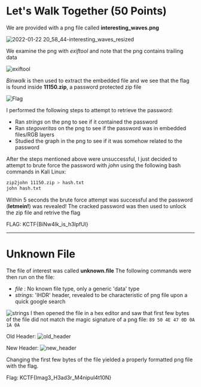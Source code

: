 # Let's Walk Together (50 Points)

We are provided with a png file called **interesting_waves.png**

![2022-01-22 20_58_44-interesting_waves_resized](https://user-images.githubusercontent.com/71312079/150639528-ba32c00d-a01b-4752-8e5f-1a74be9cd1cf.png)

We examine the png with *exiftool* and note that the png contains trailing data

![exiftool](https://user-images.githubusercontent.com/71312079/150639128-6c36b871-249e-484c-b614-f4bf376fe76b.png)

*Binwalk* is then used to extract the embedded file and we see that the flag is found inside **11150.zip**, a password protected zip file 

![Flag](https://user-images.githubusercontent.com/71312079/150639402-d0c0ad97-1860-443e-9318-28d04aa8453c.png)

I performed the following steps to attempt to retrieve the password:
* Ran *strings* on the png to see if it contained the password
* Ran *stegoveritas* on the png to see if the password was in embedded files/RGB layers
* Studied the graph in the png to see if it was somehow related to the password 

After the steps mentioned above were unsuccessful, I just decided to attempt to brute force the password with *john* using the following bash commands in Kali Linux:
```bash
zip2john 11150.zip > hash.txt
john hash.txt
```
Within 5 seconds the brute force attempt was successful and the password (**letmein!**) was revealed! The cracked password was then used to unlock the zip file and retrive the flag

FLAG: KCTF{BiNw4lk_is_h3lpfUl}

---

# Unknown File

The file of interest was called **unknown.file**
The following commands were then run on the file:
* *file* : No known file type, only a generic 'data' type
* *strings*: 'IHDR' header, revealed to be characteristic of png file upon a quick google search

![strings](https://user-images.githubusercontent.com/71312079/150640716-118bfcbb-892d-4ca5-863c-1f9d9cba8c0e.png)
I then opened the file in a hex editor and saw that first few bytes of the file did not match the magic signature of a png file:
``` 89 50 4E 47 0D 0A 1A 0A ```

Old Header:
![old_header](https://user-images.githubusercontent.com/71312079/150640781-446c0e0c-a9b7-4b42-ac3e-893b1910af12.png)

New Header:
![new_header](https://user-images.githubusercontent.com/71312079/150640790-32419c54-a434-4052-89d2-30d399b97030.png)

Changing the first few bytes of the file yielded a properly formatted png file with the flag.

Flag: KCTF{Imag3_H3ad3r_M4nipul4t10N}

